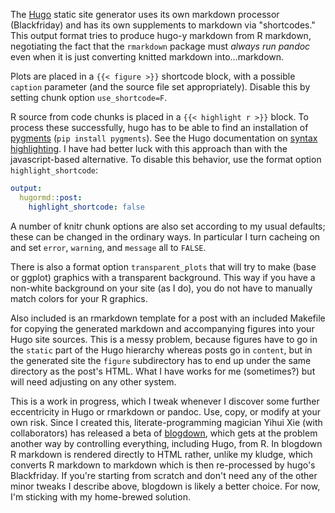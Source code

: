 The [Hugo](http://gohugo.io/) static site generator uses its own markdown processor (Blackfriday) and has its own supplements to markdown via "shortcodes." This output format tries to produce hugo-y markdown from R markdown, negotiating the fact that the `rmarkdown` package must *always run pandoc* even when it is just converting knitted markdown into...markdown.

Plots are placed in a `{{< figure >}}` shortcode block, with a possible `caption` parameter (and the source file set appropriately). Disable this by setting chunk option `use_shortcode=F`.

R source from code chunks is placed in a `{{< highlight r >}}` block. To process these successfully, hugo has to be able to find an installation of [pygments](http://pygments.org) (`pip install pygments`). See the Hugo documentation on [syntax highlighting](https://gohugo.io/extras/highlighting/). I have had better luck with this approach than with the javascript-based alternative. To disable this behavior, use the format option `highlight_shortcode`:

```yaml
output:
  hugormd::post:
    highlight_shortcode: false
```

A number of knitr chunk options are also set according to my usual defaults; these can be changed in the ordinary ways. In particular I turn cacheing on and set `error`, `warning`, and `message` all to `FALSE`.

There is also a format option `transparent_plots` that will try to make (base or ggplot) graphics with a transparent background. This way if you have a non-white background on your site (as I do), you do not have to manually match colors for your R graphics.

Also included is an rmarkdown template for a post with an included Makefile for copying the generated markdown and accompanying figures into your Hugo site sources. This is a messy problem, because figures have to go in the `static` part of the Hugo hierarchy whereas posts go in `content`, but in the generated site the `figure` subdirectory has to end up under the same directory as the post's HTML. What I have works for me (sometimes?) but will need adjusting on any other system.

This is a work in progress, which I tweak whenever I discover some further eccentricity in Hugo or rmarkdown or pandoc. Use, copy, or modify at your own risk. Since I created this, literate-programming magician Yihui Xie (with collaborators) has released a beta of [blogdown](https://github.com/rstudio/blogdown), which gets at the problem another way by controlling everything, including Hugo, from R. In blogdown R markdown is rendered directly to HTML rather, unlike my kludge, which converts R markdown to markdown which is then re-processed by hugo's Blackfriday. If you're starting from scratch and don't need any of the other minor tweaks I describe above, blogdown is likely a better choice. For now, I'm sticking with my home-brewed solution.

